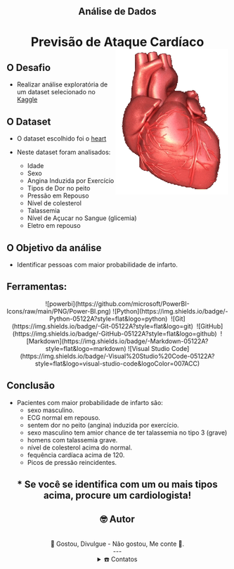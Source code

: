 <div align="center">
<h2>Análise de Dados</h2>
<h1> Previsão de Ataque Cardíaco
    <img alt="Night Coding" src="HeartBeating.gif" align="right"/>
</h1>
</div>

## O Desafio

* Realizar análise exploratória de um dataset selecionado no [Kaggle](https://www.kaggle.com/)

## O Dataset

* O dataset escolhido foi o [heart](https://www.kaggle.com/datasets/rashikrahmanpritom/heart-attack-analysis-prediction-dataset)

* Neste dataset foram analisados:
    - Idade 
    - Sexo
    - Angina Induzida por Exercício
    - Tipos de Dor no peito 
    - Pressão em Repouso 
    - Nível de colesterol
    - Talassemia
    - Nível de Açucar no Sangue (glicemia)
    - Eletro em repouso

## O Objetivo da análise

* Identificar pessoas com maior probabilidade de infarto.

## Ferramentas:
<div align="center">
![powerbi](https://github.com/microsoft/PowerBI-Icons/raw/main/PNG/Power-BI.png)
![Python](https://img.shields.io/badge/-Python-05122A?style=flat&logo=python)&nbsp;
![Git](https://img.shields.io/badge/-Git-05122A?style=flat&logo=git)&nbsp;
![GitHub](https://img.shields.io/badge/-GitHub-05122A?style=flat&logo=github)&nbsp;
![Markdown](https://img.shields.io/badge/-Markdown-05122A?style=flat&logo=markdown)
![Visual Studio Code](https://img.shields.io/badge/-Visual%20Studio%20Code-05122A?style=flat&logo=visual-studio-code&logoColor=007ACC)
</br>
</div>

## Conclusão
- Pacientes com maior probabilidade de infarto são:
    - sexo masculino.
    - ECG normal em repouso.
    - sentem dor no peito (angina) induzida por exercício.
    - sexo masculino tem amior chance de ter talassemia no tipo 3 (grave)
    - homens com talassemia grave.
    - nível de colesterol acima do normal.
    - fequência cardíaca acima de 120.
    - Picos de pressão reincidentes.
<div align="center">

## * Se você se identifica com um ou mais tipos acima, procure um cardiologista!



## 🤓 Autor
<br>
 🎁 Gostou, Divulgue - Não gostou, Me conte 📢.<br>
---

<details>
 <summary>☎️ Contatos</summary>
<div>
  <samp><br>
    <h3 align="center">😎 Onde pode me contactar:</h3>
    <p align="center">
      <br>
      <a href="https://www.linkedin.com/in/gleilson-pedro/" target="blank"><img align="center"
         src="https://img.shields.io/badge/linkedin-%231DA1F2.svg?style=for-the-badge&logo=linkedin&logoColor=white"
         alt="azzar" height="20"/></a>
      <a href="https://mailto:gleilsonsvo@gmail.com" target="blank"><img align="center"
         src="https://img.shields.io/badge/gmail-EA4335.svg?style=for-the-badge&logo=gmail&logoColor=white"
         alt="azzar" height="20"/></a>
      <a href="https://instagram.com/gleilson.pedro" target="blank"><img align="center"
         src="https://img.shields.io/badge/instagram-%23E4405F.svg?style=for-the-badge&logo=Instagram&logoColor=white"
         alt="azzar" height="20"/></a>
    </p>

  </samp>
</div>
</details><br>
</div>


